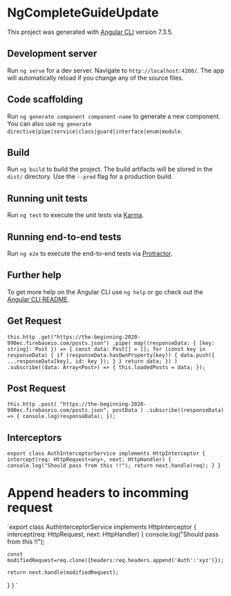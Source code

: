 # NgCompleteGuideUpdate

This project was generated with [Angular CLI](https://github.com/angular/angular-cli) version 7.3.5.

## Development server

Run `ng serve` for a dev server. Navigate to `http://localhost:4200/`. The app will automatically reload if you change any of the source files.

## Code scaffolding

Run `ng generate component component-name` to generate a new component. You can also use `ng generate directive|pipe|service|class|guard|interface|enum|module`.

## Build

Run `ng build` to build the project. The build artifacts will be stored in the `dist/` directory. Use the `--prod` flag for a production build.

## Running unit tests

Run `ng test` to execute the unit tests via [Karma](https://karma-runner.github.io).

## Running end-to-end tests

Run `ng e2e` to execute the end-to-end tests via [Protractor](http://www.protractortest.org/).

## Further help

To get more help on the Angular CLI use `ng help` or go check out the [Angular CLI README](https://github.com/angular/angular-cli/blob/master/README.md).

## Get Request

`this.http .get("https://the-beginning-2020-990ec.firebaseio.com/posts.json") .pipe( map((responseData: { [key: string]: Post }) => { const data: Post[] = []; for (const key in responseData) { if (responseData.hasOwnProperty(key)) { data.push({ ...responseData[key], id: key }); } } return data; }) ) .subscribe((data: Array<Post>) => { this.loadedPosts = data; });`

## Post Request

`this.http .post( "https://the-beginning-2020-990ec.firebaseio.com/posts.json", postData ) .subscribe((responseData) => { console.log(responseData); });`

## Interceptors

`export class AuthInterceptorService implements HttpInterceptor { intercept(req: HttpRequest<any>, next: HttpHandler) { console.log("Should pass from this !!"); return next.handle(req); } }`

# Append headers to incomming request

`export class AuthInterceptorService implements HttpInterceptor {
intercept(req: HttpRequest<any>, next: HttpHandler) {
console.log("Should pass from this !!");

    const modifiedRequest=req.clone({headers:req.headers.append('Auth':'xyz')});

    return next.handle(modifiedRequest);

}
}
`
